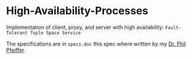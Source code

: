 # High-Availability-Processes
Implementation of client, proxy, and  server with high availability:
`Fault-Tolerant Tuple Space Service`

The specifications are in `specs.doc`
this spec where written by my [Dr. Phil Pfeiffer](https://www.linkedin.com/in/philpfeiffer/).

